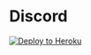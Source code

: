 # Discord



[![Deploy to Heroku](https://cdn.discordapp.com/attachments/568021455732867092/572368743615823873/index.jpg)](https://heroku.com/deploy)


